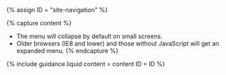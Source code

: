 {% assign ID = "site-navigation" %}

{% capture content %}
- The menu will collapse by default on small screens.
- Older browsers (IE8 and lower) and those without JavaScript will get an expanded menu.
{% endcapture %}

{% include guidance.liquid  content = content  ID = ID %}
